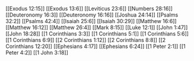 [[Exodus 12:15]]
[[Exodus 13:6]]
[[Leviticus 23:6]]
[[Numbers 28:16]]
[[Deuteronomy 16:3]]
[[Deuteronomy 16:16]]
[[Joshua 24:14]]
[[Psalms 32:2]]
[[Psalms 42:4]]
[[Isaiah 25:6]]
[[Isaiah 30:29]]
[[Matthew 16:6]]
[[Matthew 16:12]]
[[Matthew 26:4]]
[[Mark 8:15]]
[[Luke 12:1]]
[[John 1:47]]
[[John 18:28]]
[[1 Corinthians 3:3]]
[[1 Corinthians 5:1]]
[[1 Corinthians 5:6]]
[[1 Corinthians 6:9]]
[[2 Corinthians 1:12]]
[[2 Corinthians 8:8]]
[[2 Corinthians 12:20]]
[[Ephesians 4:17]]
[[Ephesians 6:24]]
[[1 Peter 2:1]]
[[1 Peter 4:2]]
[[1 John 3:18]]
